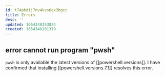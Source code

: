 ```yaml
---
id: t74pbdij7nv4kvs6gx3bgcc
title: Errors
desc: ''
updated: 1654340353834
created: 1654340101370
---
```


## error cannot run program "pwsh"

`pwsh` is only available the latest versions of [[powershell.versions]]. I have confirmed that installing [[powershell.versions.7.1]] resolves this error.
